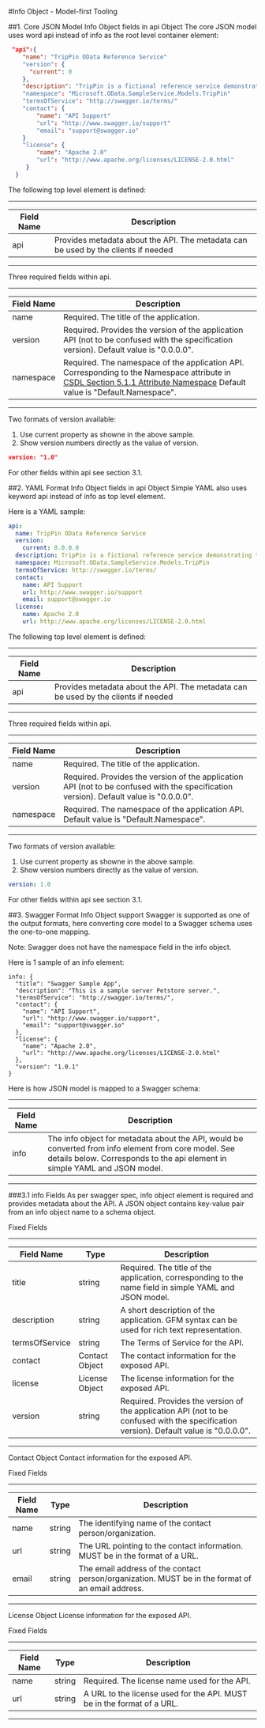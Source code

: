 #Info Object - Model-first Tooling

##1.	Core JSON Model Info Object fields in api Object
The core JSON model uses word api instead of info as the root level container element:

```JSON
 "api":{
    "name": "TripPin OData Reference Service"
    "version": {
      "current": 0
    },
    "description": "TripPin is a fictional reference service demonstrating the capabilities of OData v4."
    "namespace": "Microsoft.OData.SampleService.Models.TripPin"
    "termsOfService": "http://swagger.io/terms/"
    "contact": {
        "name": "API Support"
        "url": "http://www.swagger.io/support"
        "email": "support@swagger.io"
    }
    "license": {
        "name": "Apache 2.0"
        "url": "http://www.apache.org/licenses/LICENSE-2.0.html"
     }
  }
```

The following top level element is defined:

----------------------------
Field Name|	Description
-----------|----------------
api	| Provides metadata about the API. The metadata can be used by the clients if needed
------------------------------------------------------------

Three required fields within api.

----------------------------
Field Name|	Description
-----------|----------------
name	| Required. The title of the application.
version	| Required. Provides the version of the application API (not to be confused with the specification version). Default value is "0.0.0.0".
namespace | Required. The namespace of the application API. Corresponding to the Namespace attribute in [CSDL Section 5.1.1 Attribute Namespace](http://docs.oasis-open.org/odata/odata/v4.0/errata02/os/complete/part3-csdl/odata-v4.0-errata02-os-part3-csdl-complete.html#_Toc406397948) Default value is "Default.Namespace".
------------------------------------------------------------

Two formats of version available:

1. Use current property as showne in the above sample.
2. Show version numbers directly as the value of version.

```JSON
version: "1.0"
```

For other fields within api see section 3.1.

##2.	YAML Format Info Object fields in api Object
Simple YAML also uses keyword api instead of info as top level element.

Here is a YAML sample:

```YAML
api:
  name: TripPin OData Reference Service
  version:
    current: 0.0.0.0
  description: TripPin is a fictional reference service demonstrating the capabilities of OData v4.
  namespace: Microsoft.OData.SampleService.Models.TripPin
  termsOfService: http://swagger.io/terms/
  contact:
    name: API Support
    url: http://www.swagger.io/support
    email: support@swagger.io
  license:
    name: Apache 2.0
    url: http://www.apache.org/licenses/LICENSE-2.0.html
```

The following top level element is defined:

----------------------------
Field Name|	Description|
-----------|----------------
api	| Provides metadata about the API. The metadata can be used by the clients if needed
------------------------------------------------------------

Three required fields within api.

----------------------------
Field Name|	Description
-----------|----------------
name	| Required. The title of the application.
version	| Required. Provides the version of the application API (not to be confused with the specification version). Default value is "0.0.0.0".
namespace | Required. The namespace of the application API. Default value is "Default.Namespace".
------------------------------------------------------------

Two formats of version available:

1. Use current property as showne in the above sample.
2. Show version numbers directly as the value of version.

```YAML
version: 1.0
```

For other fields within api see section 3.1.

##3.	Swagger Format Info Object support
Swagger is supported as one of the output formats, here converting core model to a Swagger schema uses the one-to-one mapping. 

Note: Swagger does not have the namespace field in the info object.

Here is 1 sample of an info element:

```SWAGGER
info: {
  "title": "Swagger Sample App",
  "description": "This is a sample server Petstore server.",
  "termsOfService": "http://swagger.io/terms/",
  "contact": {
    "name": "API Support",
    "url": "http://www.swagger.io/support",
    "email": "support@swagger.io"
  },
  "license": {
    "name": "Apache 2.0",
    "url": "http://www.apache.org/licenses/LICENSE-2.0.html"
  },
  "version": "1.0.1"
}
```

Here is how JSON model is mapped to a Swagger schema:

----------------------------
Field Name|	Description|
-----------|----------------
info	| The info object for metadata about the API, would be converted from info element from core model. See details below. Corresponds to the api element in simple YAML and JSON model.
------------------------------------------------------------

###3.1	info Fields
As per swagger spec, info object element is required and provides metadata about the API. A JSON object contains key-value pair from an info object name to a schema object.

Fixed Fields

----------------------------
Field Name|	Type |Description
-----------|-----|-----------
title	|string|	Required. The title of the application, corresponding to the name field in simple YAML and JSON model.
description	|string|	A short description of the application. GFM syntax can be used for rich text representation.
termsOfService	|string|	The Terms of Service for the API.
contact	|Contact Object| The contact information for the exposed API.
license	|License Object| The license information for the exposed API.
version	|string|	Required. Provides the version of the application API (not to be confused with the specification version). Default value is "0.0.0.0".
----------------------------------------------------------------------------------------------------------------------------------------

Contact Object
Contact information for the exposed API.

Fixed Fields

----------------------------
Field Name|	Type |Description
-----------|-----|-----------
name	|string|	The identifying name of the contact person/organization.
url	|string|	The URL pointing to the contact information. MUST be in the format of a URL.
email	|string|	The email address of the contact person/organization. MUST be in the format of an email address.
--------------------------------------------------------------------------------------------------

License Object
License information for the exposed API.

Fixed Fields

----------------------------
Field Name|	Type |Description
-----------|-----|-----------
name	|string|	Required. The license name used for the API.
url	|string|	A URL to the license used for the API. MUST be in the format of a URL.
-------------------------------------------------------------------------------------
